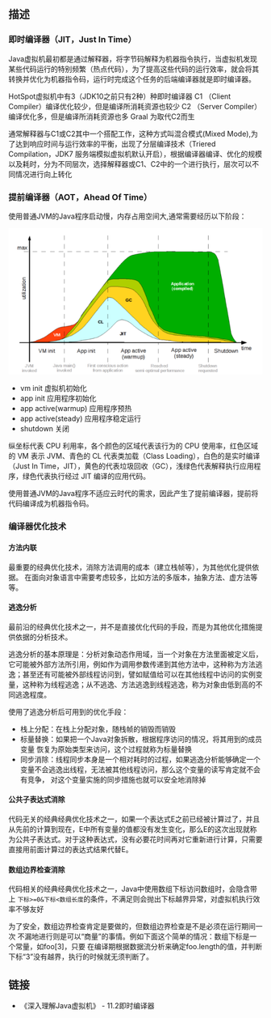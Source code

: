 ## 描述
### 即时编译器（JIT，Just In Time）
Java虚拟机最初都是通过解释器，将字节码解释为机器指令执行，当虚拟机发现某些代码运行的特别频繁（热点代码），为了提高这些代码的运行效率，就会将其转换并优化为机器指令码，运行时完成这个任务的后端编译器就是即时编译器。

HotSpot虚拟机中有3（JDK10之前只有2种）种即时编译器
C1 （Client Compiler）编译优化较少，但是编译所消耗资源也较少
C2 （Server Compiler）编译优化多，但是编译所消耗资源也多
Graal 为取代C2而生

通常解释器与C1或C2其中一个搭配工作，这种方式叫混合模式(Mixed Mode),为了达到响应时间与运行效率的平衡，出现了分层编译技术（Triered Compilation，JDK7 服务端模拟虚拟机默认开启），根据编译器编译、优化的规模以及耗时，分为不同层次，选择解释器或C1、C2中的一个进行执行，层次可以不同情况进行向上转化


### 提前编译器（AOT，Ahead Of Time）
使用普通JVM的Java程序启动慢，内存占用空间大,通常需要经历以下阶段：

![java_app_lifecycle](../../_images/java_app_lifecycle.png)

- vm init 虚拟机初始化
- app init 应用程序初始化
- app active(warmup) 应用程序预热
- app active(steady) 应用程序稳定运行
- shutdown 关闭

纵坐标代表 CPU 利用率，各个颜色的区域代表该行为的 CPU 使用率，红色区域的 VM 表示 JVM、青色的 CL 代表类加载（Class Loading），白色的是实时编译（Just In Time，JIT），黄色的代表垃圾回收（GC），浅绿色代表解释执行应用程序，绿色代表执行经过 JIT 编译的应用代码。

使用普通JVM的Java程序不适应云时代的需求，因此产生了提前编译器，提前将代码编译成为机器指令码。

### 编译器优化技术

#### 方法内联
最重要的经典优化技术，消除方法调用的成本（建立栈帧等），为其他优化提供依据。
在面向对象语言中需要考虑较多，比如方法的多版本，抽象方法、虚方法等等。

#### 逃逸分析
最前沿的经典优化技术之一，并不是直接优化代码的手段，而是为其他优化措施提供依据的分析技术。

逃逸分析的基本原理是：分析对象动态作用域，当一个对象在方法里面被定义后，它可能被外部方法所引用，例如作为调用参数传递到其他方法中，这种称为方法逃逸；甚至还有可能被外部线程访问到，譬如赋值给可以在其他线程中访问的实例变量，这种称为线程逃逸；从不逃逸、方法逃逸到线程逃逸，称为对象由低到高的不同逃逸程度。

使用了逃逸分析后可用到的优化手段：
- 栈上分配：在栈上分配对象，随栈帧的销毁而销毁
- 标量替换：如果把一个Java对象拆散，根据程序访问的情况，将其用到的成员变量 恢复为原始类型来访问，这个过程就称为标量替换
- 同步消除：线程同步本身是一个相对耗时的过程，如果逃逸分析能够确定一个变量不会逃逸出线程，无法被其他线程访问，那么这个变量的读写肯定就不会有竞争， 对这个变量实施的同步措施也就可以安全地消除掉


#### 公共子表达式消除
代码无关的经典经典优化技术之一，如果一个表达式E之前已经被计算过了，并且从先前的计算到现在，E中所有变量的值都没有发生变化，那么E的这次出现就称为公共子表达式。对于这种表达式，没有必要花时间再对它重新进行计算，只需要直接用前面计算过的表达式结果代替E。

#### 数组边界检查消除
代码相关的经典经典优化技术之一，Java中使用数组下标访问数组时，会隐含带上
`下标>=0&下标<数组长度`的条件，不满足则会抛出下标越界异常，对虚拟机执行效率不够友好

为了安全，数组边界检查肯定是要做的，但数组边界检查是不是必须在运行期间一次 不漏地进行则是可以“商量”的事情。例如下面这个简单的情况：数组下标是一个常量，如foo[3]，只要 在编译期根据数据流分析来确定foo.length的值，并判断下标“3”没有越界，执行的时候就无须判断了。

## 链接
- 《深入理解Java虚拟机》 - 11.2即时编译器

